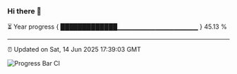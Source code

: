 ### Hi there 👋

⏳ Year progress { █████████████▁▁▁▁▁▁▁▁▁▁▁▁▁▁▁▁▁ } 45.13 %

---

⏰ Updated on Sat, 14 Jun 2025 17:39:03 GMT

![Progress Bar CI](https://github.com/IshwaranRudhara/GIT-ACTION/workflows/Progress%20Bar%20CI/badge.svg)
